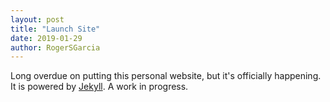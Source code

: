 ```yaml
---
layout: post
title: "Launch Site"
date: 2019-01-29
author: RogerSGarcia
---
```


Long overdue on putting this personal website, but it's officially happening. It is powered by [Jekyll](https://jekyllrb.com). A work in progress.
